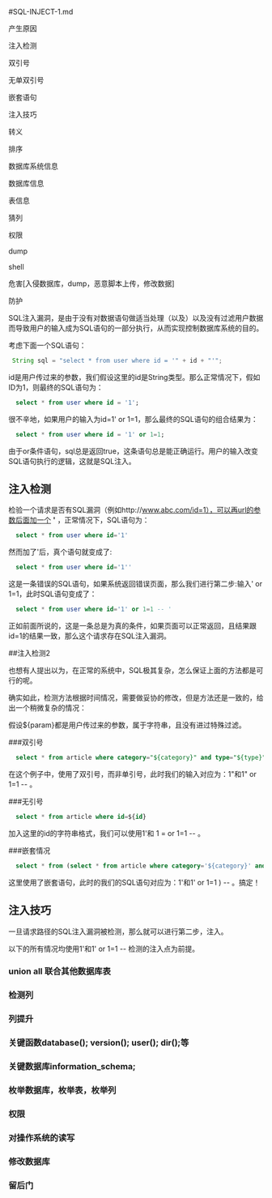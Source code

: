 #SQL-INJECT-1.md

产生原因

注入检测
  
  双引号 
  
  无单双引号
  
  嵌套语句

注入技巧

  转义
    
  排序
  
  数据库系统信息 
  
  数据库信息
  
  表信息
  
  猜列
  
  权限
  
  dump 
  
  shell

危害[入侵数据库，dump，恶意脚本上传，修改数据]

防护

  SQL注入漏洞，是由于没有对数据语句做适当处理（以及）以及没有过滤用户数据而导致用户的输入成为SQL语句的一部分执行，从而实现控制数据库系统的目的。
  
  考虑下面一个SQL语句：
  
```java
 String sql = "select * from user where id = '" + id + "'";  
```

  id是用户传过来的参数，我们假设这里的id是String类型。那么正常情况下，假如ID为1，则最终的SQL语句为：

```sql
  select * from user where id = '1';
```

  很不辛地，如果用户的输入为id=1' or 1=1，那么最终的SQL语句的组合结果为：
  
```sql
  select * from user where id = '1' or 1=1; 
```

  由于or条件语句，sql总是返回true，这条语句总是能正确运行。用户的输入改变SQL语句执行的逻辑，这就是SQL注入。
  
## 注入检测

  检验一个请求是否有SQL漏洞（例如http://www.abc.com/id=1），可以再url的参数后面加一个 __'__ ，正常情况下，SQL语句为：
  
```sql
  select * from user where id='1'
```

  然而加了'后，真个语句就变成了:

```sql
  select * from user where id='1''
```

  这是一条错误的SQL语句，如果系统返回错误页面，那么我们进行第二步:输入' or 1=1，此时SQL语句变成了：
  
```sql
  select * from user where id='1' or 1=1 -- '
```

  正如前面所说的，这是一条总是为真的条件，如果页面可以正常返回，且结果跟id=1的结果一致，那么这个请求存在SQL注入漏洞。
  
##注入检测2

  也想有人提出以为，在正常的系统中，SQL极其复杂，怎么保证上面的方法都是可行的呢。
  
  确实如此，检测方法根据时间情况，需要做妥协的修改，但是方法还是一致的，给出一个稍微复杂的情况：
  
  假设${param}都是用户传过来的参数，属于字符串，且没有进过特殊过滤。
  
###双引号
  
```sql
  select * from article where category="${category}" and type="${type}"
```

  在这个例子中，使用了双引号，而非单引号，此时我们的输入对应为：1"和1" or 1=1 -- 。
  
###无引号

```sql
  select * from article where id=${id}
```

  加入这里的id的字符串格式，我们可以使用1'和 1 = or 1=1 -- 。
  
###嵌套情况
  
```sql
  select * from (select * from article where category='${category}' and type='${type}' )
```

  这里使用了嵌套语句，此时的我们的SQL语句对应为：1'和1' or 1=1 ) -- 。搞定！ 
  
 
## 注入技巧

  一旦请求路径的SQL注入漏洞被检测，那么就可以进行第二步，注入。
  
  以下的所有情况均使用1'和1' or 1=1 -- 检测的注入点为前提。


### union all 联合其他数据库表

### 检测列

### 列提升

### 关键函数database(); version(); user(); dir();等

### 关键数据库information_schema;

### 枚举数据库，枚举表，枚举列

### 权限

### 对操作系统的读写

### 修改数据库 

### 留后门
  
  
  
  
  
  
  
  
  
  
  
  
  
  
  
  
  
  
  
  
  
  
  
  
  
  

  
